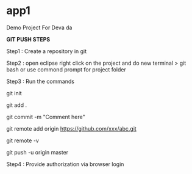 # app1
Demo Project For Deva da


**GIT PUSH STEPS**

Step1 : Create a repository in git

Step2 : open eclipse right click on the project and do new terminal > git bash or use commond prompt for project folder

Step3 : Run the commands

git init

git add .

git commit -m "Comment here"

git remote add origin https://github.com/xxx/abc.git

git remote -v

git push -u origin master

Step4 : Provide authorization via browser login
